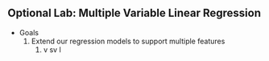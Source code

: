 ## Optional Lab: Multiple Variable Linear Regression

- Goals
  1. Extend our regression models to support multiple features
     1. v sv l
